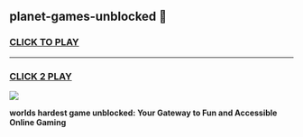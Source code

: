 
## planet-games-unblocked 👋
<h3>
<a href="https://premium.freeplayer.one?title=planet-games-unblocked&ref=14F">CLICK TO PLAY</a></h3>
<hr>

<h3>
<a href="https://premium.freeplayer.one?title=planet-games-unblocked&ref=14F">CLICK 2 PLAY</a>
  
</h3>

<a href="https://premium.freeplayer.one?title=planet-games-unblocked&ref=12F/"><img src="https://clearcache.store/games.png"></a>


**worlds hardest game unblocked: Your Gateway to Fun and Accessible Online Gaming**

